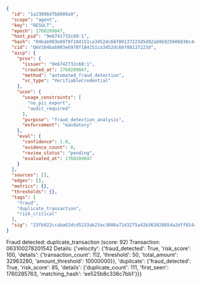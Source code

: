 ```json
{
  "id": "1a23896d7b8009a9",
  "scope": "agent",
  "key": "RESULT",
  "epoch": 1760289047,
  "host_pid": "9e6742732c60:1",
  "hash": "04bab903e6978f184151ca3452dc66f08137223d5d92ab9b925606830c44b1fa",
  "cid": "QmV104bab903e6978f184151ca3452dc66f08137223d",
  "aicp": {
    "prov": {
      "issuer": "9e6742732c60:1",
      "created_at": 1760289047,
      "method": "automated_fraud_detection",
      "vc_type": "VerifiableCredential"
    },
    "ucon": {
      "usage_constraints": [
        "no_pii_export",
        "audit_required"
      ],
      "purpose": "fraud_detection_analysis",
      "enforcement": "mandatory"
    },
    "eval": {
      "confidence": 1.0,
      "evidence_count": 0,
      "review_status": "pending",
      "evaluated_at": 1760289047
    }
  },
  "sources": [],
  "edges": [],
  "metrics": {},
  "thresholds": {},
  "tags": [
    "fraud",
    "duplicate_transaction",
    "risk_critical"
  ],
  "sig": "23fb922ccaba62dcd5233ab23ac3086a71d3275a42b363028654a2dff014ac61"
}
```

Fraud detected: duplicate_transaction (score: 92)
Transaction: 063100278201542
Details: {'velocity': {'fraud_detected': True, 'risk_score': 100, 'details': {'transaction_count': 112, 'threshold': 50, 'total_amount': 32963280, 'amount_threshold': 10000000}}, 'duplicate': {'fraud_detected': True, 'risk_score': 85, 'details': {'duplicate_count': 111, 'first_seen': 1760285763, 'matching_hash': 'ee525b8c336c7bb1'}}}